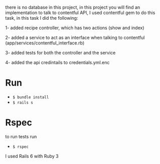 there is no database in this project, in this project you will find an implementation to talk to contentful API, I used contentful gem to do this task, in this task I did the following:

1- added recipe controller, which has two actions (show and index)

2- added a service to act as an interface when talking to contentful (app/services/contentful_interface.rb)

3- added tests for both the controller and the service

4- added the api credintails to credentials.yml.enc
# Run
- `$ bundle install`
- `$ rails s`

# Rspec
to run tests run 
- `$ rspec`

I used Rails 6 with Ruby 3
